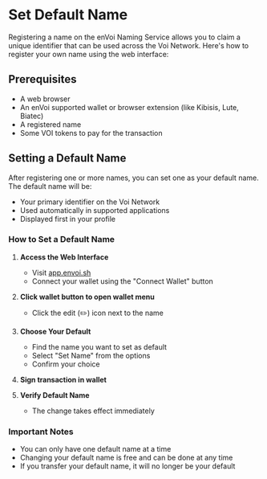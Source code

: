 # Set Default Name

Registering a name on the enVoi Naming Service allows you to claim a unique identifier that can be used across the Voi Network. Here's how to register your own name using the web interface:

## Prerequisites

- A web browser
- An enVoi supported wallet or browser extension (like Kibisis, Lute, Biatec)
- A registered name
- Some VOI tokens to pay for the transaction

## Setting a Default Name

After registering one or more names, you can set one as your default name. The default name will be:

- Your primary identifier on the Voi Network
- Used automatically in supported applications
- Displayed first in your profile

### How to Set a Default Name

1. **Access the Web Interface**

   - Visit [app.envoi.sh](https://app.envoi.sh/)
   - Connect your wallet using the "Connect Wallet" button

2. **Click wallet button to open wallet menu**

   - Click the edit (✏️) icon next to the name

3. **Choose Your Default**

   - Find the name you want to set as default
   - Select "Set Name" from the options
   - Confirm your choice

4. **Sign transaction in wallet**

5. **Verify Default Name**
   - The change takes effect immediately

### Important Notes

- You can only have one default name at a time
- Changing your default name is free and can be done at any time
- If you transfer your default name, it will no longer be your default
